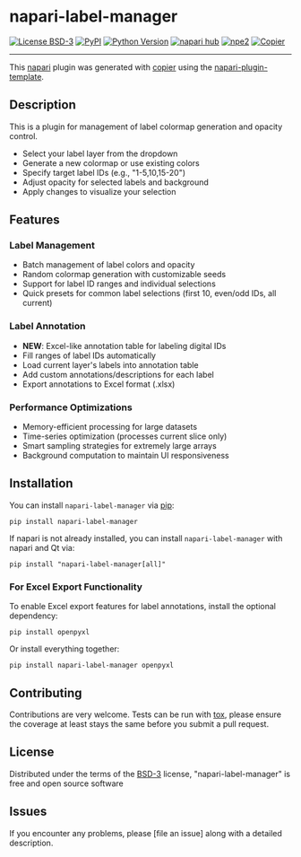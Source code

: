 # napari-label-manager

[![License BSD-3](https://img.shields.io/pypi/l/napari-label-manager.svg?color=green)](https://github.com/Wenlab/napari-label-manager/raw/main/LICENSE)
[![PyPI](https://img.shields.io/pypi/v/napari-label-manager.svg?color=green)](https://pypi.org/project/napari-label-manager)
[![Python Version](https://img.shields.io/pypi/pyversions/napari-label-manager.svg?color=green)](https://python.org)
[![napari hub](https://img.shields.io/endpoint?url=https://api.napari-hub.org/shields/napari-label-manager)](https://napari-hub.org/plugins/napari-label-manager)
[![npe2](https://img.shields.io/badge/plugin-npe2-blue?link=https://napari.org/stable/plugins/index.html)](https://napari.org/stable/plugins/index.html)
[![Copier](https://img.shields.io/endpoint?url=https://raw.githubusercontent.com/copier-org/copier/master/img/badge/badge-grayscale-inverted-border-purple.json)](https://github.com/copier-org/copier)

----------------------------------

This [napari] plugin was generated with [copier] using the [napari-plugin-template].

<!--
Don't miss the full getting started guide to set up your new package:
https://github.com/napari/napari-plugin-template#getting-started

and review the napari docs for plugin developers:
https://napari.org/stable/plugins/index.html
-->
## Description
This is a plugin for management of label colormap generation and opacity control.
- Select your label layer from the dropdown
- Generate a new colormap or use existing colors
- Specify target label IDs (e.g., "1-5,10,15-20")
- Adjust opacity for selected labels and background
- Apply changes to visualize your selection

## Features

### Label Management
- Batch management of label colors and opacity
- Random colormap generation with customizable seeds
- Support for label ID ranges and individual selections
- Quick presets for common label selections (first 10, even/odd IDs, all current)

### Label Annotation
- **NEW**: Excel-like annotation table for labeling digital IDs
- Fill ranges of label IDs automatically
- Load current layer's labels into annotation table
- Add custom annotations/descriptions for each label
- Export annotations to Excel format (.xlsx)

### Performance Optimizations
- Memory-efficient processing for large datasets
- Time-series optimization (processes current slice only)
- Smart sampling strategies for extremely large arrays
- Background computation to maintain UI responsiveness

## Installation

You can install `napari-label-manager` via [pip]:

```
pip install napari-label-manager
```

If napari is not already installed, you can install `napari-label-manager` with napari and Qt via:

```
pip install "napari-label-manager[all]"
```

### For Excel Export Functionality

To enable Excel export features for label annotations, install the optional dependency:

```
pip install openpyxl
```

Or install everything together:

```
pip install napari-label-manager openpyxl
```



## Contributing

Contributions are very welcome. Tests can be run with [tox], please ensure
the coverage at least stays the same before you submit a pull request.

## License

Distributed under the terms of the [BSD-3] license,
"napari-label-manager" is free and open source software

## Issues

If you encounter any problems, please [file an issue] along with a detailed description.

[napari]: https://github.com/napari/napari
[copier]: https://copier.readthedocs.io/en/stable/
[@napari]: https://github.com/napari
[MIT]: http://opensource.org/licenses/MIT
[BSD-3]: http://opensource.org/licenses/BSD-3-Clause
[GNU GPL v3.0]: http://www.gnu.org/licenses/gpl-3.0.txt
[GNU LGPL v3.0]: http://www.gnu.org/licenses/lgpl-3.0.txt
[Apache Software License 2.0]: http://www.apache.org/licenses/LICENSE-2.0
[Mozilla Public License 2.0]: https://www.mozilla.org/media/MPL/2.0/index.txt
[napari-plugin-template]: https://github.com/napari/napari-plugin-template

[napari]: https://github.com/napari/napari
[tox]: https://tox.readthedocs.io/en/latest/
[pip]: https://pypi.org/project/pip/
[PyPI]: https://pypi.org/
